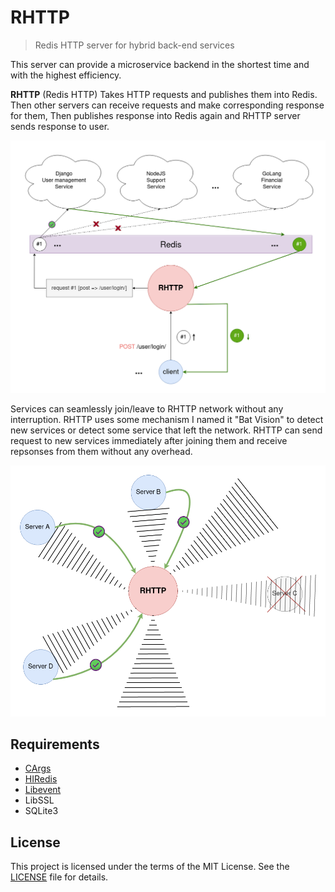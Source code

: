 # RHTTP

>Redis HTTP server for hybrid back-end services

This server can provide a microservice backend in the shortest time and with the highest efficiency.

**RHTTP** (Redis HTTP) Takes HTTP requests and publishes them into Redis. Then other servers can receive requests and make corresponding response for them, Then publishes response into Redis again and RHTTP server sends response to user.

![RHTTP General Diagram](docs/images/rhttp_diagram.png)

Services can seamlessly join/leave to RHTTP network without any interruption. RHTTP uses some mechanism I named it "Bat Vision" to detect new services or detect some service that left the network. RHTTP can send request to new services immediately after joining them and receive repsonses from them without any overhead.    

![RHTTP Bat vision diagram](docs/images/bat_vision.png)

## Requirements
* [CArgs](https://github.com/pedramcode/cargs)
* [HIRedis](https://github.com/redis/hiredis)
* [Libevent](https://libevent.org/)
* LibSSL
* SQLite3

## License
This project is licensed under the terms of the MIT License. See the [LICENSE](LICENSE.txt) file for details.